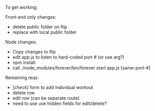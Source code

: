 To get working:

Front-end only changes:
 - delete public folder on flip
 - replace with local public folder

Node changes:
 - Copy changes to flip
 - edit app.js to listen to hard-coded port # (or use arg?)
 - npm install
 - call ./node_modules/forever/bin/forever start app.js [same-port-#]

Remaining reqs:
 - [check] form to add individual workout
 - delete row
 - edit row (can be separate route)
 - need to use use hidden fields for edit/delete?
